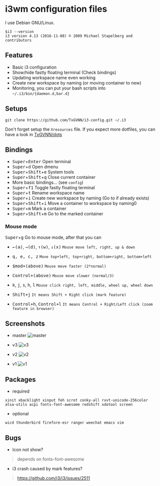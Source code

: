 # i3wm configuration files

I use Debian GNU/Linux.
```
$i3 --version
i3 version 4.13 (2016-11-08) © 2009 Michael Stapelberg and contributors
```
## Features

- Basic i3 configuration
- Show/hide fastly floating terminal (Check bindings)
- Updating workspace name even working
- Create new workspace by naming (or moving container to new)
- Monitoring, you can put your bash scripts into `~/.i3/bin/{daemon.d,bar.d}`

## Setups
```
git clone https://github.com/TxGVNN/i3-config.git ~/.i3
```
Don't forget setup the `Xresources` file. If you expect more dotfiles, you can have a look in [TxGVNN/dots](https://github.com/TxGVNN/dots.git)

## Bindings
* <kbd>Super</kbd>+<kbd>Enter</kbd> Open terminal
* <kbd>Super</kbd>+<kbd>d</kbd> Open dmenu
* <kbd>Super</kbd>+<kbd>Shift</kbd>+<kbd>e</kbd> System tools
* <kbd>Super</kbd>+<kbd>Shift</kbd>+<kbd>q</kbd> Close current container
* More basic bindings... (see `config`)
* <kbd>Super</kbd>+<kbd>f1</kbd> Toggle fastly floating terminal
* <kbd>Super</kbd>+<kbd>t</kbd> Rename workspace name
* <kbd>Super</kbd>+<kbd>i</kbd> Create new workspace by naming (Go to if already exists)
* <kbd>Super</kbd>+<kbd>Shift</kbd>+<kbd>i</kbd> Move a container to workspace by naming0
* <kbd>Super</kbd>+<kbd>m</kbd> Mark a container
* <kbd>Super</kbd>+<kbd>Shift</kbd>+<kbd>m</kbd> Go to the marked container

### Mouse mode
<kbd>Super</kbd>+<kbd>g</kbd> Go to mouse mode, after that you can

* <kbd>&larr;(a)</kbd>, <kbd>&rarr;(d)</kbd>, <kbd>&uarr;(w)</kbd>, <kbd>&darr;(x)</kbd> `Mouse move left, right, up & down`

* <kbd>q, e, c, z</kbd> `Move top+left, top+right, bottom+right, bottom+left`

* <kbd>$mod+(above)</kbd> `Mouse move faster (2*normal)`

* <kbd>Control+(above)</kbd> `Mouse move slower (normal/3)`

* <kbd>k</kbd>, <kbd>j</kbd>, <kbd>s</kbd>, <kbd>h</kbd>, <kbd>l</kbd> `Mouse click right, left, middle, wheel up, wheel down`

* <kbd>Shift+j</kbd> `It means Shift + Right click (mark feature)`

* <kbd>Control+h</kbd>, <kbd>Control+l</kbd> `It means Control + Right/Left click (zoom feature in browser)`

## Screenshots

- master
![master](https://user-images.githubusercontent.com/9713793/47977123-0030cc80-e0e9-11e8-9633-e3739c51d3b4.png)

- v3
![v3](https://user-images.githubusercontent.com/9713793/46845799-325f4f00-ce07-11e8-81f1-b184a8d49f1f.png)

- v2
![v2](https://user-images.githubusercontent.com/9713793/46845797-312e2200-ce07-11e8-9631-27e27c6c8678.png)

- v1
![v1](https://user-images.githubusercontent.com/9713793/46845798-312e2200-ce07-11e8-9ad4-58f91538aa17.png)

## Packages
- required

``xinit xbacklight xinput feh scrot conky-all rxvt-unicode-256color alsa-utils acpi fonts-font-awesome redshift xdotool screen
``
- optional

``wicd thunderbird firefore-esr ranger weechat emacs vim
``

## Bugs
- Icon not show?

>depends on fonts-font-awesome

- i3 crash caused by mark features?

>https://github.com/i3/i3/issues/2511
